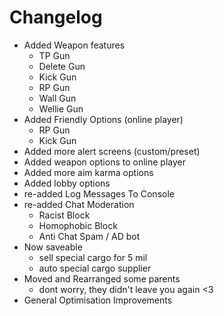 # Changelog 
- Added Weapon features
    - TP Gun
    - Delete Gun
    - Kick Gun
    - RP Gun
    - Wall Gun
    - Wellie Gun
- Added Friendly Options (online player)
    - RP Gun
    - Kick Gun
- Added more alert screens (custom/preset)
- Added weapon options to online player
- Added more aim karma options
- Added lobby options
- re-added Log Messages To Console 
- re-added Chat Moderation
    - Racist Block
    - Homophobic Block
    - Anti Chat Spam / AD bot
- Now saveable 
    - sell special cargo for 5 mil
    - auto special cargo supplier
- Moved and Rearranged some parents
    - dont worry, they didn't leave you again <3
- General Optimisation Improvements
